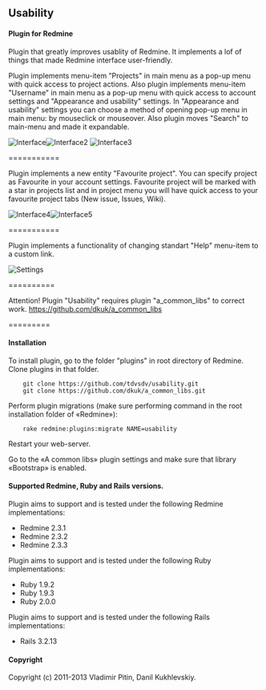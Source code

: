 ## Usability

#### Plugin for Redmine

Plugin that greatly improves usablity of Redmine.
It implements a lof of things that made Redmine interface user-friendly.

Plugin implements menu-item "Projects" in main menu as a pop-up menu with quick access to project actions.
Also plugin implements menu-item "Username" in main menu as a pop-up menu with quick access to account settings and "Appearance and usability" settings.
In "Appearance and usability" settings you can choose a method of opening pop-up menu in main menu: by mouseclick or mouseover.
Also plugin moves "Search" to main-menu and made it expandable.

![Interface](https://github.com/tdvsdv/usability/raw/master/screenshots/interface.png "Interface")![Interface2](https://github.com/tdvsdv/usability/raw/master/screenshots/interface2.png "Interface2")
![Interface3](https://github.com/tdvsdv/usability/raw/master/screenshots/interface3.png "Interface3")

===========

Plugin implements a new entity "Favourite project".
You can specify project as Favourite in your account settings. 
Favourite project will be marked with a star in projects list and in project menu you will have quick access to your favourite project tabs (New issue, Issues, Wiki).

![Interface4](https://github.com/tdvsdv/usability/raw/master/screenshots/interface4.png "Interface4")![Interface5](https://github.com/tdvsdv/usability/raw/master/screenshots/interface5.png "Interface5")

===========

Plugin implements a functionality of changing standart "Help" menu-item to a custom link.

![Settings](https://github.com/tdvsdv/usability/raw/master/screenshots/settings.png "Settings")

==========

Attention! Plugin "Usability" requires plugin "a_common_libs" to correct work. 
https://github.com/dkuk/a_common_libs

=========

#### Installation
To install plugin, go to the folder "plugins" in root directory of Redmine.
Clone plugins in that folder.

		git clone https://github.com/tdvsdv/usability.git
		git clone https://github.com/dkuk/a_common_libs.git

Perform plugin migrations (make sure performing command in the root installation folder of «Redmine»):

		rake redmine:plugins:migrate NAME=usability

Restart your web-server.

Go to the «A common libs» plugin settings and make sure that library «Bootstrap» is enabled.

#### Supported Redmine, Ruby and Rails versions.

Plugin aims to support and is tested under the following Redmine implementations:
* Redmine 2.3.1
* Redmine 2.3.2
* Redmine 2.3.3

Plugin aims to support and is tested under the following Ruby implementations:
* Ruby 1.9.2
* Ruby 1.9.3
* Ruby 2.0.0

Plugin aims to support and is tested under the following Rails implementations:
* Rails 3.2.13

#### Copyright
Copyright (c) 2011-2013 Vladimir Pitin, Danil Kukhlevskiy.
